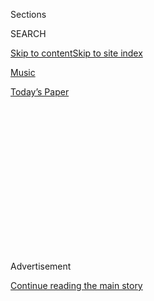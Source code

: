 <div id="app">

<div>

<div>

<div>

<div class="NYTAppHideMasthead css-1q2w90k e1suatyy0">

<div class="section css-ui9rw0 e1suatyy2">

<div class="css-eph4ug er09x8g0">

<div class="css-6n7j50">

</div>

<span class="css-1dv1kvn">Sections</span>

<div class="css-10488qs">

<span class="css-1dv1kvn">SEARCH</span>

</div>

[Skip to content](#site-content)[Skip to site
index](#site-index)

</div>

<div id="masthead-section-label" class="css-1wr3we4 eaxe0e00">

[Music](https://www.nytimes3xbfgragh.onion/section/arts/music)

</div>

<div class="css-10698na e1huz5gh0">

</div>

</div>

<div id="masthead-bar-one" class="section hasLinks css-15hmgas e1csuq9d3">

<div class="css-uqyvli e1csuq9d0">

</div>

<div class="css-1uqjmks e1csuq9d1">

</div>

<div class="css-9e9ivx">

[](https://myaccount.nytimes3xbfgragh.onion/auth/login?response_type=cookie&client_id=vi)

</div>

<div class="css-1bvtpon e1csuq9d2">

[Today’s
Paper](https://www.nytimes3xbfgragh.onion/section/todayspaper)

</div>

</div>

</div>

</div>

<div data-aria-hidden="false">

<div id="site-content" data-role="main">

<div>

<div class="css-1aor85t" style="opacity:0.000000001;z-index:-1;visibility:hidden">

<div class="css-1hqnpie">

<div class="css-epjblv">

<span class="css-17xtcya">[Music](/section/arts/music)</span><span class="css-x15j1o">|</span><span class="css-fwqvlz">5
Minutes That Will Make You Love the
Violin</span>

</div>

<div class="css-k008qs">

<div class="css-1iwv8en">

<span class="css-18z7m18"></span>

<div>

</div>

</div>

<span class="css-1n6z4y">https://nyti.ms/31OeiLe</span>

<div class="css-1705lsu">

<div class="css-4xjgmj">

<div class="css-4skfbu" data-role="toolbar" data-aria-label="Social Media Share buttons, Save button, and Comments Panel with current comment count" data-testid="share-tools">

  - 
  - 
  - 
  - 
    
    <div class="css-6n7j50">
    
    </div>

  - 
  - 

</div>

</div>

</div>

</div>

</div>

</div>

<div class="css-13pd83m">

</div>

<div id="top-wrapper" class="css-1sy8kpn">

<div id="top-slug" class="css-l9onyx">

Advertisement

</div>

[Continue reading the main
story](#after-top)

<div class="ad top-wrapper" style="text-align:center;height:100%;display:block;min-height:250px">

<div id="top" class="place-ad" data-position="top" data-size-key="top">

</div>

</div>

<div id="after-top">

</div>

</div>

<div>

<div id="sponsor-wrapper" class="css-1hyfx7x">

<div id="sponsor-slug" class="css-19vbshk">

Supported by

</div>

[Continue reading the main
story](#after-sponsor)

<div id="sponsor" class="ad sponsor-wrapper" style="text-align:center;height:100%;display:block">

</div>

<div id="after-sponsor">

</div>

</div>

<div class="css-186x18t">

</div>

<div class="css-1vkm6nb ehdk2mb0">

# 5 Minutes That Will Make You Love the Violin

</div>

We asked Hilary Hahn, John Adams, André Rieu and others to pick the
music that moves them. Listen to their
choices.

<div class="css-79elbk" data-testid="photoviewer-wrapper">

<div class="css-z3e15g" data-testid="photoviewer-wrapper-hidden">

</div>

<div class="css-1a48zt4 ehw59r15" data-testid="photoviewer-children">

![<span class="css-cnj6d5 e1z0qqy90" itemprop="copyrightHolder"><span class="css-1ly73wi e1tej78p0">Credit...</span><span><span>Angie
Wang</span></span></span>](https://static01.graylady3jvrrxbe.onion/images/2020/09/04/arts/02fiveminutes-violin-gif/02fiveminutes-violin-gif-articleLarge-v2.gif?quality=75&auto=webp&disable=upscale)

</div>

</div>

<div class="css-18e8msd">

<div class="css-vp77d3 epjyd6m0">

<div class="css-1baulvz">

</div>

</div>

  - 
    
    <div class="css-ld3wwf e16638kd2">
    
    Sept. 2,
    2020
    
    </div>

  - 
    
    <div class="css-4xjgmj">
    
    <div class="css-d8bdto" data-role="toolbar" data-aria-label="Social Media Share buttons, Save button, and Comments Panel with current comment count" data-testid="share-tools">
    
      - 
      - 
      - 
      - 
        
        <div class="css-6n7j50">
        
        </div>
    
      - 
      - 
    
    </div>
    
    </div>

</div>

</div>

<div class="section meteredContent css-1r7ky0e" name="articleBody" itemprop="articleBody">

<div class="css-1fanzo5 StoryBodyCompanionColumn">

<div class="css-53u6y8">

In the past, we’ve asked some of our favorite artists to choose the five
minutes or so they would play to make their friends fall in love with
[classical
music](https://www.nytimes3xbfgragh.onion/2018/09/06/arts/music/5-minutes-that-will-make-you-love-classical-music.html),
[the
piano](https://www.nytimes3xbfgragh.onion/2019/04/19/arts/music/classical-music-piano.html),
[opera](https://www.nytimes3xbfgragh.onion/2020/04/28/arts/music/classical-music-opera.html),
[the
cello](https://www.nytimes3xbfgragh.onion/2020/06/03/arts/music/five-minutes-classical-music-cello.html),
[Mozart](https://www.nytimes3xbfgragh.onion/2020/07/01/arts/music/classical-music-mozart.html)
and [21st-century
composers](https://www.nytimes3xbfgragh.onion/2020/08/05/arts/music/five-minutes-classical-music.html).

Now we want to convince those curious friends to love the sweet, songful
violin. We hope you find lots here to discover and enjoy; leave your
choices in the comments.

### <span>◆ ◆ ◆</span>

## Andrew Norman, composer

This solo violin piece by Reena Esmail really blew me away when I first
heard it. Like much of her work, it inhabits an intensely lyrical space
informed by both Indian and Western classical musics. In Vijay Gupta’s
gripping performance, I hear sounds, colors and expressions
simultaneously familiar and fresh, intimate and epic, grounded and
aloft.

</div>

</div>

<div class="audioFigureHeading">

### Reena Esmail’s “Darshan”

<span class="css-16qbtva">Vijay Gupta, violin</span>

</div>

<div class="css-qe9gm7">

<div>

</div>

</div>

<div class="css-1fanzo5 StoryBodyCompanionColumn">

<div class="css-53u6y8">

### <span>◆ ◆ ◆</span>

## Zachary Woolfe, Times classical music editor

Who was ever really happy with one scoop of ice cream rather than two?
Bach’s Double Concerto is dessert doubled — especially in this
recording, featuring a pair of the 20th century’s most honeyed tones.
The violins’ interplay is playfully fiery in the work’s outer movements.
But here, in the central Largo, the mood is shared, serene, blossoming
longing.

</div>

</div>

<div class="audioFigureHeading">

### Bach’s Double Violin Concerto

<span class="css-16qbtva">Itzhak Perlman and Isaac Stern, violins; Zubin
Mehta conducting New York Philharmonic (Sony Classical)</span>

</div>

<div class="css-qe9gm7">

<div>

</div>

</div>

<div class="css-1fanzo5 StoryBodyCompanionColumn">

<div class="css-53u6y8">

### <span>◆ ◆ ◆</span>

## Mazz Swift, violinist

With Eddie South’s performance of this piece, all you need is *three*
minutes to fall in love with the violin. Any violinists who listen to
this recording will surely identify at least one reason they chose to
play the instrument, though it doesn’t take a seasoned listener to be
completely delighted. The piece has a dazzling array of challenging
techniques, Romantic lyricism and various fiddling styles, including
jazz, Gypsy jazz and old time; the spontaneous nature of South’s
performance brings me so much joy.

</div>

</div>

<div class="audioFigureHeading">

### “Black Gypsy”

<span class="css-16qbtva">Eddie South</span>

</div>

<div class="css-qe9gm7">

<div>

</div>

</div>

<div class="css-1fanzo5 StoryBodyCompanionColumn">

<div class="css-53u6y8">

### <span>◆ ◆ ◆</span>

## David Allen, Times writer

You look at the title of the fifth movement of Beethoven’s Op. 130
string quartet, “Cavatina,” and think of an aria, simple and short. And
the piece is both. But what makes its simplicity so special is not just
the way the first violin arcs its line — how it traces out its song —
but also how its partner, the second violin, seems to echo it, to join
it on its path and embrace it, as if in sympathy. This is the most
poignant, tender few minutes that Beethoven ever wrote for violins.

</div>

</div>

<div class="audioFigureHeading">

### Beethoven’s Op. 130 String Quartet, “Cavatina”

<span class="css-16qbtva">Danish String Quartet (ECM)</span>

</div>

<div class="css-qe9gm7">

<div>

</div>

</div>

<div class="css-1fanzo5 StoryBodyCompanionColumn">

<div class="css-53u6y8">

### <span>◆ ◆ ◆</span>

## Marcos Balter, composer

When composers are their own performers, as in the violin works of
Paganini, Laurie Anderson and Leroy Jenkins, music becomes a
self-portrait in motion. Secluded in his Brooklyn apartment since March
with his instrument and effect pedals, Darian Thomas has been writing an
intimate and vulnerable sonic diary about our times. In “Darkness Runs
From Light,” he weaves — by himself — a lush string orchestra while
breathily singing of angst and optimism: “I was up last night
dreaming/About a new day/I was dreaming. Soaring. Hoping.” His violin
hugs us, and we could all use a hug these days.

</div>

</div>

<div class="audioFigureHeading">

### Darian Thomas’s “Darkness Runs From Light”

<span class="css-16qbtva">Darian Thomas</span>

</div>

<div class="css-qe9gm7">

<div>

</div>

</div>

<div class="css-1fanzo5 StoryBodyCompanionColumn">

<div class="css-53u6y8">

### <span>◆ ◆ ◆</span>

## Corinna da Fonseca-Wollheim, Times writer

Biber’s transcendent solo-violin Passacaglia, from his Rosary Sonatas,
precedes Bach’s monumental Chaconne by almost 50 years. Yet it already
inhabits the same architectural grandeur, built by a single player and
just four strings. The music unfolds like a dialogue between a solemn,
dependable bass line and filigree variations full of fancy, yearning and
quiet contemplation.

</div>

</div>

<div class="audioFigureHeading">

### Biber’s Rosary Sonata No. 16

<span class="css-16qbtva">Rachel Podger (Channel Classics)</span>

</div>

<div class="css-qe9gm7">

<div>

</div>

</div>

<div class="css-1fanzo5 StoryBodyCompanionColumn">

<div class="css-53u6y8">

### <span>◆ ◆ ◆</span>

## Pekka Kuusisto, violinist

Jörg Widmanns’s book of 24 duos for violin and cello is basically a
breathtaking 24-course meal at Noma featuring caribou sperm, spider
eggs, fermented kangaroo sweat and popcorn. The one about the road home
always gives me a most satisfying fright. It sounds as if a person with
advanced memory loss forgets how a Brahms piece unfolds, but keeps
trying before finally getting so profoundly sidetracked that it becomes
a new language — and then vanishes. It tickles my fears both personal
and global. A gesture both devastating and detached is a tricky thing to
compose, but I think this two-minute cycle of sighs nails it.

</div>

</div>

<div class="audioFigureHeading">

### Jörg Widmann’s “Vier Strophen vom Heimweh”

<span class="css-16qbtva">Ilya Gringolts, violin; Dmitry Kouzov, cello
(Delos)</span>

</div>

<div class="css-qe9gm7">

<div>

</div>

</div>

<div class="css-1fanzo5 StoryBodyCompanionColumn">

<div class="css-53u6y8">

### <span>◆ ◆ ◆</span>

## Joshua Barone, Times writer

I was an impatient violin student who often got in trouble for reading
ahead and creating, as my teacher said, bad habits. (She was right.)
When I should have been focusing on concertos by Bruch and Mendelssohn,
I was more interested in works beyond my ability — like Sibelius’s
Violin Concerto, with its lyrical warmth and lush textures. It’s
alluring from the start: The soloist enters over frosty, barely audible
violins, with a mysteriously inviting melody that gives way to what
feels like a series of dark tales, shared late at night by the
flickering glow of a dying fire.

</div>

</div>

<div class="audioFigureHeading">

### Sibelius’s Violin Concerto

<span class="css-16qbtva">Lisa Batiashvili, violin; Daniel Barenboim
conducting Staatskapelle Berlin (Deutsche Grammophon)</span>

</div>

<div class="css-qe9gm7">

<div>

</div>

</div>

<div class="css-1fanzo5 StoryBodyCompanionColumn">

<div class="css-53u6y8">

### <span>◆ ◆ ◆</span>

## Jessie Montgomery, violinist and composer

“Mother and Child,” the second movement of William Grant Still’s Suite
for Violin and Piano, is filled with the tenderness you’d imagine from
its title. It hearkens to the storytelling and lyricism of 1950s
Hollywood scores, taking you on a dreamy journey. Even though he wrote
the work in response to a sculpture by Sargent Johnson, it is known that
Still had very close relationship with, and reverence for, his mother,
who was a great supporter of his ambitions and a leader in their
community. I hear in this soulful and robust performance by Rachel
Barton Pine a musical tribute to motherly figures. This piece warms my
heart.

</div>

</div>

<div class="audioFigureHeading">

### William Grant Still’s “Mother and Child”

<span class="css-16qbtva">Rachel Barton Pine, violin; Matthew Hagle,
piano (Cedille)</span>

</div>

<div class="css-qe9gm7">

<div>

</div>

</div>

<div class="css-1fanzo5 StoryBodyCompanionColumn">

<div class="css-53u6y8">

### <span>◆ ◆ ◆</span>

## Imani Danielle Mosley, musicologist

Choosing “The Lark Ascending” to showcase the violin might seem
saccharine or passé; it is commonly voted Britain’s favorite piece on
polls each year. But when you strip away its associations with an
imagined pastoral England, what you’re left with is an incredibly joyful
flight of fancy. In good hands, the opening violin passages sound
improvised, beginning in the instrument’s mellower range. Its
full-throatedness, rich tones and upward ascent mimic a lark so
wonderfully, and Vaughan Williams writes so that the violin blends
seamlessly with solo winds while also performing virtuosic runs — a bird
floating and diving.

</div>

</div>

<div class="audioFigureHeading">

### Vaughan Williams’s “The Lark Ascending”

<span class="css-16qbtva">David Nolan, violin; Vernon Handley conducting
London Philharmonic Orchestra (Warner Classics)</span>

</div>

<div class="css-qe9gm7">

<div>

</div>

</div>

<div class="css-1fanzo5 StoryBodyCompanionColumn">

<div class="css-53u6y8">

### <span>◆ ◆ ◆</span>

## Hilary Hahn, violinist

This is one of the most heart-stopping pieces in the classical
literature. I hold my breath every time I listen to it, or play it. It’s
an incredibly special and personal experience. “The Lark Ascending” is
all of art in one place: nature, music, poetry, imagery and imagination.
It lifts you immediately out of your seat, out of the space you’re in,
and carries you through the ether, through intense emotions, through
joyful, sunny countryside revelry and through sheer orchestral lushness.
The final note returns you to your own soul, yet still you are soaring.

</div>

</div>

<div class="audioFigureHeading">

### Vaughan Williams’s “The Lark Ascending”

<span class="css-16qbtva">Iona Brown, violin; Neville Marriner
conducting Academy of St. Martin in the Fields (Decca)</span>

</div>

<div class="css-qe9gm7">

<div>

</div>

</div>

<div class="css-1fanzo5 StoryBodyCompanionColumn">

<div class="css-53u6y8">

### <span>◆ ◆ ◆</span>

## Anthony Tommasini, Times chief classical music critic

The first movement of Samuel Barber’s 1939 Violin Concerto has no
introduction or suspenseful tease. It starts right off with a surging
violin melody, touched with a bit of wistful nostalgia. When you have a
tune that good, why wait? Things turns pensive and darker, but
eventually the melody returns, in full orchestral splendor. This excerpt
will make you want to hear the complete concerto, which ends with a
virtuosic perpetual-motion finale.

</div>

</div>

<div class="audioFigureHeading">

### Barber’s Violin Concerto

<span class="css-16qbtva">Isaac Stern, violin; Leonard Bernstein
conducting New York Philharmonic (Sony Classical)</span>

</div>

<div class="css-qe9gm7">

<div>

</div>

</div>

<div class="css-1fanzo5 StoryBodyCompanionColumn">

<div class="css-53u6y8">

### <span>◆ ◆ ◆</span>

## Ray Chen, violinist

Since it was invented 400 years ago, the violin has been cast in many
different lights, from an angelic voice celebrating God’s glory to the
devil’s instrument; it has an extremely wide range of colors and
intention. While many of its famous works display some sort of virtuosic
showmanship, I’ve recently found an ease and a comfort in the Largo from
Bach’s Third Sonata for Solo Violin. It’s a personal favorite that I had
to include on my new album, “Solace.”

</div>

</div>

<div class="audioFigureHeading">

### Bach’s Violin Sonata No. 3

<span class="css-16qbtva">Ray Chen, violin (Decca)</span>

</div>

<div class="css-qe9gm7">

<div>

</div>

</div>

<div class="css-1fanzo5 StoryBodyCompanionColumn">

<div class="css-53u6y8">

### <span>◆ ◆ ◆</span>

## John Adams, composer

With recordings I’ve become something of an archaeologist — fascinated,
and often deeply affected, by how the emotional content of a piece
changes as performing traditions evolve. This passage from the Elgar
Violin Concerto, recorded in 1932 by Yehudi Menuhin — just 16 at the
time — reveals the violin as the most vocal of instruments. Menuhin’s is
a way with the instrument that seems to have vanished. Give yourself a
moment to get beyond the initial blushing connection with corny old
Hollywood romances. Then hear how the elasticity of phrasing and the
expressive slides between notes have the same power to touch you as a
great jazz singer.

</div>

</div>

<div class="audioFigureHeading">

### Elgar’s Violin Concerto

<span class="css-16qbtva">Yehudi Menuhin, violin; Edward Elgar
conducting London Symphony Orchestra (Warner Classics)</span>

</div>

<div class="css-qe9gm7">

<div>

</div>

</div>

<div class="css-1fanzo5 StoryBodyCompanionColumn">

<div class="css-53u6y8">

### <span>◆ ◆ ◆</span>

## Seth Colter Walls, Times writer

Bartok indulged some of his regular obsessions here, including folk-like
melody and modernist patterns. He also thought carefully about the
violin: In the first movement, the soloist and the orchestral strings
engage in some deft handoffs. Before the exuberant cadenza, the violin
plays some quarter-tones (starting at 49 seconds, in the clip below).
Once the orchestra rejoins, you can find some capital-r Romantic
yearning — yet another facet of this composer’s expressive vitality.

</div>

</div>

<div class="audioFigureHeading">

### Bartok’s Violin Concerto No. 2

<span class="css-16qbtva">Tibor Varga, violin; Ferenc Fricsay conducting
Berlin Philharmonic (Deutsche Grammophon)</span>

</div>

<div class="css-qe9gm7">

<div>

</div>

</div>

<div class="css-1fanzo5 StoryBodyCompanionColumn">

<div class="css-53u6y8">

### <span>◆ ◆ ◆</span>

## André Rieu, violinist

﻿When I think of playing the violin, the first thing that comes to mind
is love. Initially my love for my first violin teacher. I was captivated
by her vibrato and longed to imitate the technique which produced such
an amazing sound. I practiced and practiced until one day I succeeded in
playing vibrato myself. I was the happiest boy on earth because I felt
this was the sound that made the violin so beautiful. From that moment
on I practiced day after day, year after year, always searching for
romantic melodies which filled my heart with joy and which I discovered
made other people happy, too. I still practice every day because this is
what makes it possible for me to do the most beautiful job in the world:
making people happy by playing my violin.

</div>

</div>

<div class="audioFigureHeading">

### “My Way”

<span class="css-16qbtva">André Rieu</span>

</div>

<div class="css-qe9gm7">

<div>

</div>

</div>

<div class="css-1fanzo5 StoryBodyCompanionColumn">

<div class="css-53u6y8">

### <span>◆ ◆ ◆</span>

## Deborah Borda, president, New York Philharmonic

It is said that the violin comes closest to expressing the qualities of
the human voice. I experience it as the most human and humane of all
instruments. In “Erbarme dich, mein Gott,” from the “St. Matthew
Passion,” the violin entwines the voice as a full partner. The text is a
plea for mercy, but the violin, too, speaks, its plaintive grace moving
us to a place of empathy and forgiveness. I chose this, rather than the
bravura of Paganini or the heights of the canon of concertos, as an
expression of the purest yet most ravishing sound of the instrument. It
carries a message of special resonance in these troubling times.

</div>

</div>

<div class="audioFigureHeading">

### Bach’s “Erbarme dich”

<span class="css-16qbtva">John Eliot Gardiner conducting English Baroque
Soloists (Archiv)</span>

</div>

<div class="css-qe9gm7">

<div>

</div>

</div>

<div class="css-1fanzo5 StoryBodyCompanionColumn">

<div class="css-53u6y8">

### <span>◆ ◆ ◆</span>

</div>

</div>

<div class="css-1jwe9i6" style="margin-left:auto;margin-right:auto">

</div>

<div>

</div>

</div>

<div>

</div>

<div>

</div>

<div>

</div>

<div>

<div id="bottom-wrapper" class="css-1ede5it">

<div id="bottom-slug" class="css-l9onyx">

Advertisement

</div>

[Continue reading the main
story](#after-bottom)

<div id="bottom" class="ad bottom-wrapper" style="text-align:center;height:100%;display:block;min-height:90px">

</div>

<div id="after-bottom">

</div>

</div>

</div>

</div>

</div>

## Site Index

<div>

</div>

## Site Information Navigation

  - [© <span>2020</span> <span>The New York Times
    Company</span>](https://help.nytimes3xbfgragh.onion/hc/en-us/articles/115014792127-Copyright-notice)

<!-- end list -->

  - [NYTCo](https://www.nytco.com/)
  - [Contact
    Us](https://help.nytimes3xbfgragh.onion/hc/en-us/articles/115015385887-Contact-Us)
  - [Work with us](https://www.nytco.com/careers/)
  - [Advertise](https://nytmediakit.com/)
  - [T Brand Studio](http://www.tbrandstudio.com/)
  - [Your Ad
    Choices](https://www.nytimes3xbfgragh.onion/privacy/cookie-policy#how-do-i-manage-trackers)
  - [Privacy](https://www.nytimes3xbfgragh.onion/privacy)
  - [Terms of
    Service](https://help.nytimes3xbfgragh.onion/hc/en-us/articles/115014893428-Terms-of-service)
  - [Terms of
    Sale](https://help.nytimes3xbfgragh.onion/hc/en-us/articles/115014893968-Terms-of-sale)
  - [Site
    Map](https://spiderbites.nytimes3xbfgragh.onion)
  - [Help](https://help.nytimes3xbfgragh.onion/hc/en-us)
  - [Subscriptions](https://www.nytimes3xbfgragh.onion/subscription?campaignId=37WXW)

</div>

</div>

</div>

</div>
